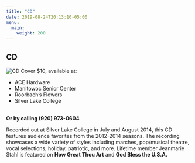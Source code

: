 ```yaml
---
title: "CD"
date: 2019-08-24T20:13:10-05:00
menu: 
  main:
    weight: 200
---
```

## CD
<img src="MmbCdCover.png" class="left" alt="CD Cover" />
$10, available at:

  * ACE Hardware
  * Manitowoc Senior Center
  * Roorbach’s Flowers
  * Silver Lake College
<br /><br />

**Or by calling (920) 973-0604**

Recorded out at Silver Lake College in July and August 2014, this CD features audience favorites from the 2012-2014 seasons. The recording showcases a wide variety of styles including marches, pop/musical theatre, vocal selections, holiday, patriotic, and more. Lifetime member Jeanmarie Stahl is featured on **How Great Thou Art** and **God Bless the U.S.A.**